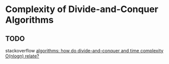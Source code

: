 # Complexity of Divide-and-Conquer Algorithms



## TODO

stackoverflow [algorithms: how do divide-and-conquer and time complexity O(nlogn) relate?](https://stackoverflow.com/questions/29927439/algorithms-how-do-divide-and-conquer-and-time-complexity-onlogn-relate)